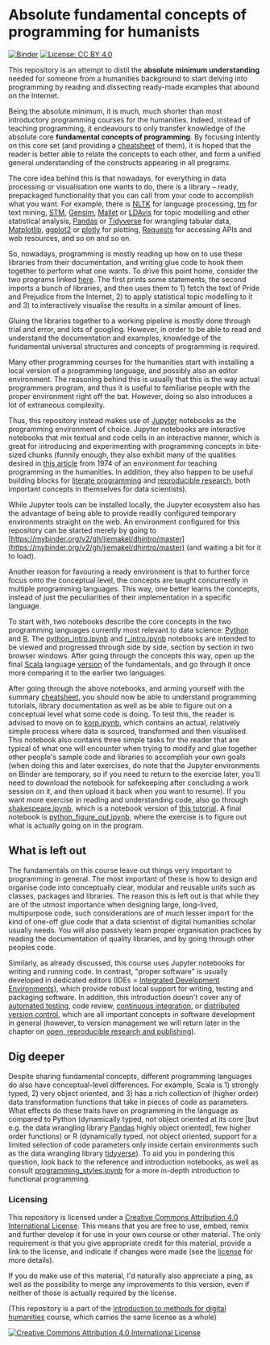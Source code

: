 # Absolute fundamental concepts of programming for humanists

[![Binder](https://mybinder.org/badge.svg)](https://mybinder.org/v2/gh/jiemakel/dhintro/master) [![License: CC BY 4.0](https://img.shields.io/badge/License-CC%20BY%204.0-lightgrey.svg)](https://creativecommons.org/licenses/by/4.0/)

This repository is an attempt to distil the **absolute minimum understanding** needed for someone from a humanities background to start delving into programming by reading and dissecting ready-made examples that abound on the Internet.

Being the absolute minimum, it is much, much shorter than most introductory programming courses for the humanities. Indeed, instead of teaching programming, it endeavours to only transfer knowledge of the absolute core **fundamental concepts of programming**. By focusing intently on this core set \(and providing a [cheatsheet](http://nbviewer.jupyter.org/github/jiemakel/dhintro/blob/master/programming_cheatsheet.ipynb) of them\), it is hoped that the reader is better able to relate the concepts to each other, and form a unified general understanding of the constructs appearing in all programs.

The core idea behind this is that nowadays, for everything in data processing or visualisation one wants to do, there is a library – ready, prepackaged functionality that you can call from your code to accomplish what you want. For example, there is [NLTK](https://www.nltk.org/) for language processing, [tm](https://cran.r-project.org/web/packages/tm/index.html) for text mining, [STM](https://www.structuraltopicmodel.com/), [Gensim](https://radimrehurek.com/gensim/), [Mallet](http://mallet.cs.umass.edu/) or [LDAvis](https://cran.r-project.org/web/packages/LDAvis/README.html) for topic modelling and other statistical analysis, [Pandas](http://pandas.pydata.org/) or [Tidyverse](https://www.tidyverse.org/packages/) for wrangling tabular data, [Matplotlib](http://matplotlib.org/), [ggplot2](https://ggplot2.tidyverse.org/) or [plotly](https://plot.ly/) for plotting, [Requests](http://docs.python-requests.org/en/latest/) for accessing APIs and web resources, and so on and so on. 

So, nowadays, programming is mostly reading up how on to use these libraries from their documentation, and writing glue code to hook them together to perform what one wants. To drive this point home, consider the two programs linked [here](http://nbviewer.jupyter.org/github/jiemakel/dhintro/blob/master/modern_programming.ipynb). The first prints some statements, the second imports a bunch of libraries, and then uses them to 1\) fetch the text of Pride and Prejudice from the Internet, 2\) to apply statistical topic modelling to it and 3\) to interactively visualise the results in a similar amount of lines.

Gluing the libraries together to a working pipeline is mostly done through trial and error, and lots of googling. However, in order to be able to read and understand the documentation and examples, knowledge of the fundamental universal structures and concepts of programming is required. 

Many other programming courses for the humanities start with installing a local version of a programming language, and possibly also an editor environment. The reasoning behind this is usually that this is the way actual programmers program, and thus it is useful to familiarise people with the proper environment right off the bat. However, doing so also introduces a lot of extraneous complexity. 

Thus, this repository instead makes use of [Jupyter](http://jupyter.org/) notebooks as the programming environment of choice. Jupyter notebooks are interactive notebooks that mix textual and code cells in an interactive manner, which is great for introducing and experimenting with programming concepts in bite-sized chunks \(funnily enough, they also exhibit many of the qualities desired in [this article](https://hyp.is/Ap-aFs08EeinplOX3_QUrQ/link.springer.com/content/pdf/10.1007/BF02402344.pdf) from 1974 of an environment for teaching programming in the humanities. In addition, they also happen to be useful building blocks for [literate programming](https://en.wikipedia.org/wiki/Literate_programming) and [reproducible research](https://ropensci.org/blog/2014/06/09/reproducibility/), both important concepts in themselves for data scientists\). 

While Jupyter tools can be installed locally, the Jupyter ecosystem also has the advantage of being able to provide readily configured temporary environments straight on the web. An environment configured for this repository can be started merely by going to [https://mybinder.org/v2/gh/jiemakel/dhintro/master](https://mybinder.org/v2/gh/jiemakel/dhintro/master) \(and waiting a bit for it to load\).

Another reason for favouring a ready environment is that to further force focus onto the conceptual level, the concepts are taught concurrently in multiple programming languages. This way, one better learns the concepts, instead of just the peculiarities of their implementation in a specific language.

To start with, two notebooks describe the core concepts in the two programming languages currently most relevant to data science: [Python](http://python.org/) and [R](https://www.r-project.org/). The [python\_intro.ipynb](https://mybinder.org/v2/gh/jiemakel/dhintro/master?filepath=python_intro.ipynb) and [r\_intro.ipynb](https://mybinder.org/v2/gh/jiemakel/dhintro/master?filepath=r_intro.ipynb) notebooks are intended to be viewed and progressed through side by side, section by section in two browser windows. After going through the concepts this way, open up the final [Scala](https://www.scala-lang.org/) language [version](https://mybinder.org/v2/gh/jiemakel/dhintro/master?filepath=scala_intro.ipynb) of the fundamentals, and go through it once more comparing it to the earlier two languages.

After going through the above notebooks, and arming yourself with the summary [cheatsheet](https://nbviewer.jupyter.org/github/jiemakel/dhintro/blob/master/programming_cheatsheet.ipynb), you should now be able to understand programming tutorials, library documentation as well as be able to figure out on a conceptual level what some code is doing. To test this, the reader is advised to move on to [korp.ipynb](https://mybinder.org/v2/gh/jiemakel/dhintro/master?filepath=korp.ipynb), which contains an actual, relatively simple process where data is sourced, transformed and then visualised. This notebook also contains three simple tasks for the reader that are typical of what one will encounter when trying to modify and glue together other people's sample code and libraries to accomplish your own goals \(when doing this and later exercises, do note that the Jupyter environments on Binder are temporary, so if you need to return to the exercise later, you'll need to download the notebook for safekeeping after concluding a work session on it, and then upload it back when you want to resume\). If you want more exercise in reading and understanding code, also go through [shakespeare.ipynb](https://mybinder.org/v2/gh/jiemakel/dhintro/master?filepath=shakespeare.ipynb), which is a notebook version of [this tutorial](https://datawookie.netlify.com/blog/2013/09/text-mining-the-complete-works-of-william-shakespeare/). A final notebook is [python\_figure\_out.ipynb](https://mybinder.org/v2/gh/jiemakel/dhintro/master?filepath=python_figure_out.ipynb), where the exercise is to figure out what is actually going on in the program.

## What is left out

The fundamentals on this course leave out things very important to programming in general. The most important of these is how to design and organise code into conceptually clear, modular and reusable units such as classes, packages and libraries. The reason this is left out is that while they are of the utmost importance when designing large, long-lived, multipurpose code, such considerations are of much lesser import for the kind of one-off glue code that a data scientist of digital humanities scholar usually needs. You will also passively learn proper organisation practices by reading the documentation of quality libraries, and by going through other peoples code.

Similarly, as already discussed, this course uses Jupyter notebooks for writing and running code. In contrast, "proper software" is usually developed in dedicated editors \(IDEs = [Integrated Development Environments](https://coderefinery.github.io/IDEs/01-introduction-to-dev-tools/)\), which provide robust local support for writing, testing and packaging software. In addition, this introduction doesn't cover any of [automated testing](https://coderefinery.github.io/testing/), code review, [continuous integration](https://coderefinery.github.io/automation/), or [distributed version control](https://coderefinery.github.io/git-collaborative/), which are all important concepts in software development in general \(however, to version management we will return later in the chapter on [open, reproducible research and publishing](open-reproducible-research-and-publishing.md)\).

## Dig deeper

Despite sharing fundamental concepts, different programming languages do also have conceptual-level differences. For example, Scala is 1\) strongly typed, 2\) very object oriented, and 3\) has a rich collection of \(higher order\) data transformation functions that take in pieces of code as parameters. What effects do these traits have on programming in the language as compared to Python \(dynamically typed, not object oriented at its core \[but e.g. the data wrangling library [Pandas](http://pandas.pydata.org) highly object oriented\], few higher order functions\) or R \(dynamically typed, not object oriented, support for a limited selection of code parameters only inside certain environments such as the data wrangling library [tidyverse](http://tidyverse.org)\). To aid you in pondering this question, look back to the reference and introduction notebooks, as well as consult [programming_styles.ipynb](https://mybinder.org/v2/gh/jiemakel/dhintro/master?filepath=programming_styles.ipynb) for a more in-depth introduction to functional programming.


### Licensing

This repository is licensed under a [Creative Commons Attribution 4.0 International License](http://creativecommons.org/licenses/by/4.0/). This means that you are free to use, embed, remix and further develop it for use in your own course or other material. The only requirement is that you give appropriate credit for this material, provide a link to the license, and indicate if changes were made (see the [license](https://creativecommons.org/licenses/by/4.0/) for more details). 

If you do make use of this material, I'd naturally also appreciate a ping, as well as the possibility to merge any improvements to this version, even if neither of those is actually required by the license.

(This repository is a part of the [Introduction to methods for digital humanities](http://jiemakel.gitbook.io/meth4dh) course, which carries the same license as a whole) 

[![Creative Commons Attribution 4.0 International License](https://i.creativecommons.org/l/by/4.0/88x31.png)](http://creativecommons.org/licenses/by/4.0/)

